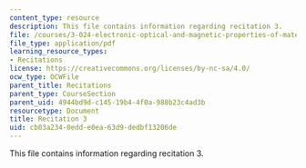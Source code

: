 ```yaml
---
content_type: resource
description: This file contains information regarding recitation 3.
file: /courses/3-024-electronic-optical-and-magnetic-properties-of-materials-spring-2013/cb03a2340edde0ea63d9dedbf13206de_MIT3_024S13_2012rec3.pdf
file_type: application/pdf
learning_resource_types:
- Recitations
license: https://creativecommons.org/licenses/by-nc-sa/4.0/
ocw_type: OCWFile
parent_title: Recitations
parent_type: CourseSection
parent_uid: 4944bd9d-c145-19b4-4f0a-988b23c4ad3b
resourcetype: Document
title: Recitation 3
uid: cb03a234-0edd-e0ea-63d9-dedbf13206de
---
```

This file contains information regarding recitation 3.